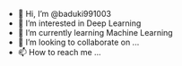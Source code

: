 - 👋 Hi, I’m @baduki991003
- 👀 I’m interested in Deep Learning
- 🌱 I’m currently learning Machine Learning
- 💞️ I’m looking to collaborate on ...
- 📫 How to reach me ...

<!---
baduki991003/baduki991003 is a ✨ special ✨ repository because its `README.md` (this file) appears on your GitHub profile.
You can click the Preview link to take a look at your changes.
--->

